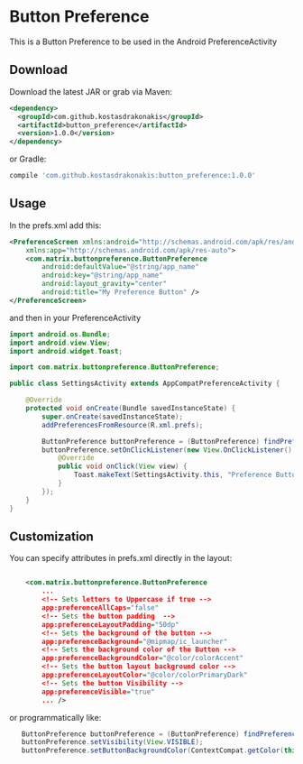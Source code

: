 # Button Preference

This is a Button Preference to be used in the Android PreferenceActivity

Download
--------

Download the latest JAR or grab via Maven:
```xml
<dependency>
  <groupId>com.github.kostasdrakonakis</groupId>
  <artifactId>button_preference</artifactId>
  <version>1.0.0</version>
</dependency>
```
or Gradle:
```groovy
compile 'com.github.kostasdrakonakis:button_preference:1.0.0'
```

Usage
-----

In the prefs.xml add this:

```xml
<PreferenceScreen xmlns:android="http://schemas.android.com/apk/res/android"
    xmlns:app="http://schemas.android.com/apk/res-auto">
    <com.matrix.buttonpreference.ButtonPreference
        android:defaultValue="@string/app_name"
        android:key="@string/app_name"
        android:layout_gravity="center"
        android:title="My Preference Button" />
</PreferenceScreen>
```

and then in your PreferenceActivity

```java
import android.os.Bundle;
import android.view.View;
import android.widget.Toast;

import com.matrix.buttonpreference.ButtonPreference;

public class SettingsActivity extends AppCompatPreferenceActivity {

    @Override
    protected void onCreate(Bundle savedInstanceState) {
        super.onCreate(savedInstanceState);
        addPreferencesFromResource(R.xml.prefs);

        ButtonPreference buttonPreference = (ButtonPreference) findPreference(getString(R.string.app_name));
        buttonPreference.setOnClickListener(new View.OnClickListener() {
            @Override
            public void onClick(View view) {
                Toast.makeText(SettingsActivity.this, "Preference Button clicked", Toast.LENGTH_SHORT).show();
            }
        });
    }
}
```

Customization
-------------

You can specify attributes in prefs.xml directly in the layout:

```xml

    <com.matrix.buttonpreference.ButtonPreference
        ...
        <!-- Sets letters to Uppercase if true -->
        app:preferenceAllCaps="false"
        <!-- Sets the button padding  -->
        app:preferenceLayoutPadding="50dp"
        <!-- Sets the background of the button -->
        app:preferenceBackground="@mipmap/ic_launcher"
        <!-- Sets the background color of the Button -->
        app:preferenceBackgroundColor="@color/colorAccent"
        <!-- Sets the button layout background color -->
        app:preferenceLayoutColor="@color/colorPrimaryDark"
        <!-- Sets the button Visibility -->
        app:preferenceVisible="true"
        ... />
```

or programmatically like:

```java
   ButtonPreference buttonPreference = (ButtonPreference) findPreference(getString(R.string.app_name));
   buttonPreference.setVisibility(View.VISIBLE);
   buttonPreference.setButtonBackgroundColor(ContextCompat.getColor(this, R.color.colorAccent));
```
